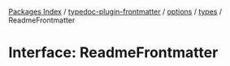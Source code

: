 [Packages Index](../../../../../README.md) / [typedoc-plugin-frontmatter](../../../../README.md) / [options](../../../README.md) / [types](../README.md) / ReadmeFrontmatter

# Interface: ReadmeFrontmatter
